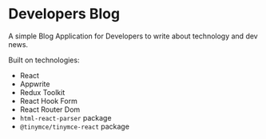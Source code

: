 # Developers Blog

A simple Blog Application for Developers to write about technology and dev news.

Built on technologies:

- React
- Appwrite
- Redux Toolkit
- React Hook Form
- React Router Dom
- `html-react-parser` package
- `@tinymce/tinymce-react` package
